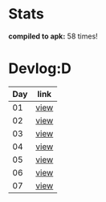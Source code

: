 # Stats
**compiled to apk:** 58 times!

# Devlog:D
|   Day |                                                                       link                                                                        |
| ----- | :-------------------------------------------------------------------------------------------------------------------------------------------------: |
| 01    |                                                             [view](https://www.facebook.com/100083333136200/posts/426182363502865/?mibextid=rS40aB7S9Ucbxw6v)                                                             |
| 02    |                                                             [view](https://www.facebook.com/100083333136200/posts/426675843453517/?mibextid=rS40aB7S9Ucbxw6v)                                                             |
| 03    |                                                             [view](https://www.facebook.com/100083333136200/posts/427439483377153/?mibextid=rS40aB7S9Ucbxw6v)                                                             |
| 04    |                                                             [view](https://www.facebook.com/100083333136200/posts/428840313237070/?mibextid=rS40aB7S9Ucbxw6v)                                                             |
| 05    |                                                             [view](https://www.facebook.com/100083333136200/posts/433400102781091/?mibextid=rS40aB7S9Ucbxw6v)                                                             |
| 06    |                                                             [view](https://www.facebook.com/100083333136200/posts/435417895912645/?mibextid=rS40aB7S9Ucbxw6v)                                                             |
| 07    |                                                             [view](https://www.facebook.com/100083333136200/posts/436149159172852/?mibextid=rS40aB7S9Ucbxw6v)                                                             |
